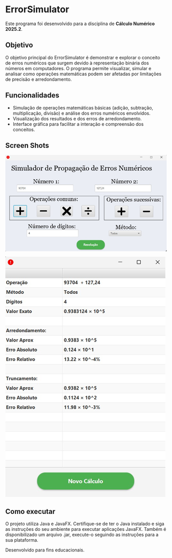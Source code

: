 # ErrorSimulator

Este programa foi desenvolvido para a disciplina de **Cálculo Numérico 2025.2**.

## Objetivo

O objetivo principal do ErrorSimulator é demonstrar e explorar o conceito de erros numéricos que surgem devido à representação binária dos números em computadores. O programa permite visualizar, simular e analisar como operações matemáticas podem ser afetadas por limitações de precisão e arredondamento.

## Funcionalidades

- Simulação de operações matemáticas básicas (adição, subtração, multiplicação, divisão) e análise dos erros numéricos envolvidos.
- Visualização dos resultados e dos erros de arredondamento.
- Interface gráfica para facilitar a interação e compreensão dos conceitos.

## Screen Shots

![Tela de Login](screenshots/tela_inicial.jpeg)

![Tela de Resolução](screenshots/tela_resultado.jpeg)

## Como executar

O projeto utiliza Java e JavaFX. Certifique-se de ter o Java instalado e siga as instruções do seu ambiente para executar aplicações JavaFX. Também é disponibilizado um arquivo .jar, execute-o seguindo as instruções para a sua plataforma.

Desenvolvido para fins educacionais.
